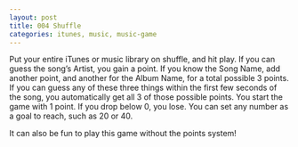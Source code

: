 ```yaml
---
layout: post
title: 004 Shuffle
categories: itunes, music, music-game
---
```

Put your entire iTunes or music library on shuffle, and hit play. If you can guess the song’s Artist, you gain a point.  If you know the Song Name, add another point, and another for the Album Name, for a total possible 3 points.  If you can guess any of these three things within the first few seconds of the song, you automatically get all 3 of those possible points.  You start the game with 1 point. If you drop below 0, you lose.  You can set any number as a goal to reach, such as 20 or 40. 

It can also be fun to play this game without the points system!